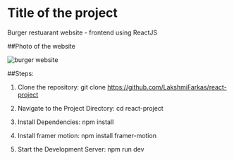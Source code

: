 # Title of the project
Burger restuarant website - frontend using ReactJS

##Photo of the website

![burger website](https://github.com/LakshmiFarkas/react-project/assets/133769026/f0ec1407-bc4d-4762-a400-a52d59654dcd)

##Steps:
1. Clone the repository:
   git clone https://github.com/LakshmiFarkas/react-project
   
2. Navigate to the Project Directory:
   cd react-project
   
3. Install Dependencies:
   npm install
   
4. Install framer motion:
   npm install framer-motion
   
5. Start the Development Server:
   npm run dev
